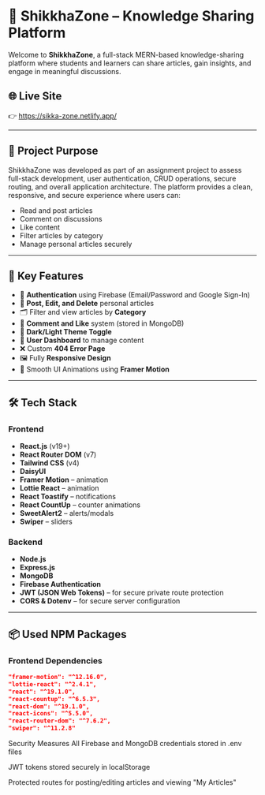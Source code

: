 # 📘 ShikkhaZone – Knowledge Sharing Platform

Welcome to **ShikkhaZone**, a full-stack MERN-based knowledge-sharing platform where students and learners can share articles, gain insights, and engage in meaningful discussions.

## 🌐 Live Site

👉 https://sikka-zone.netlify.app/

---

## 📖 Project Purpose

ShikkhaZone was developed as part of an assignment project to assess full-stack development, user authentication, CRUD operations, secure routing, and overall application architecture. The platform provides a clean, responsive, and secure experience where users can:

- Read and post articles
- Comment on discussions
- Like content
- Filter articles by category
- Manage personal articles securely

---

## 🚀 Key Features

- 🔐 **Authentication** using Firebase (Email/Password and Google Sign-In)
- 📑 **Post, Edit, and Delete** personal articles
- 🗂️ Filter and view articles by **Category**
- 💬 **Comment and Like** system (stored in MongoDB)
- 🌙 **Dark/Light Theme Toggle**
- 👤 **User Dashboard** to manage content
- ❌ Custom **404 Error Page**
- 🖼️ Fully **Responsive Design**
- 🌈 Smooth UI Animations using **Framer Motion**

---

## 🛠️ Tech Stack

### Frontend

- **React.js** (v19+)
- **React Router DOM** (v7)
- **Tailwind CSS** (v4)
- **DaisyUI**
- **Framer Motion** – animation
- **Lottie React** – animation
- **React Toastify** – notifications
- **React CountUp** – counter animations
- **SweetAlert2** – alerts/modals
- **Swiper** – sliders

### Backend

- **Node.js**
- **Express.js**
- **MongoDB**
- **Firebase Authentication**
- **JWT (JSON Web Tokens)** – for secure private route protection
- **CORS & Dotenv** – for secure server configuration

---

## 📦 Used NPM Packages

### Frontend Dependencies

```json
"framer-motion": "^12.16.0",
"lottie-react": "^2.4.1",
"react": "^19.1.0",
"react-countup": "^6.5.3",
"react-dom": "^19.1.0",
"react-icons": "^5.5.0",
"react-router-dom": "^7.6.2",
"swiper": "^11.2.8"
```

Security Measures
All Firebase and MongoDB credentials stored in .env files

JWT tokens stored securely in localStorage

Protected routes for posting/editing articles and viewing "My Articles"
